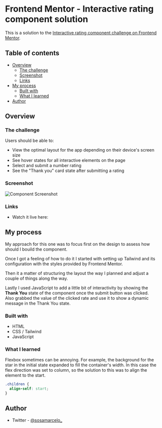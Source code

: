 # Frontend Mentor - Interactive rating component solution

This is a solution to the [Interactive rating component challenge on Frontend Mentor](https://www.frontendmentor.io/challenges/interactive-rating-component-koxpeBUmI).

## Table of contents

- [Overview](#overview)
  - [The challenge](#the-challenge)
  - [Screenshot](#screenshot)
  - [Links](#links)
- [My process](#my-process)
  - [Built with](#built-with)
  - [What I learned](#what-i-learned)
- [Author](#author)

## Overview

### The challenge

Users should be able to:

- View the optimal layout for the app depending on their device's screen size
- See hover states for all interactive elements on the page
- Select and submit a number rating
- See the "Thank you" card state after submitting a rating

### Screenshot

![Component Screenshot](./screenshot.jpg)

### Links

- Watch it live here:

## My process

My approach for this one was to focus first on the design to assess how should I bouild the component.

Once I got a feeling of how to do it I started with setting up Tailwind and its configuration with the styles provided by Frontend Mentor.

Then it a matter of structuring the layout the way I planned and adjust a couple of things along the way.

Lastly I used JavaScript to add a little bit of interactivity by showing the **Thank You** state of the component once the submit button was clicked. Also grabbed the value of the clicked rate and use it to show a dynamic message in the Thank You state.

### Built with

- HTML
- CSS / Tailwind
- JavaScript

### What I learned

Flexbox sometimes can be annoying. For example, the background for the star in the initial state expanded to fill the container's width. In this case the flex direction was set to column, so the solution to this was to align the element to the start.

```css
.children {
  align-self: start;
}
```

## Author

- Twitter - [@sosamarcelo\_](https://twitter.com/sosamarcelo_)
